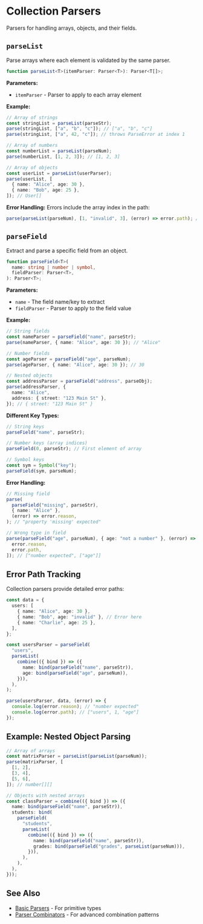 # Collection Parsers

Parsers for handling arrays, objects, and their fields.

## `parseList`

Parse arrays where each element is validated by the same parser.

```typescript
function parseList<T>(itemParser: Parser<T>): Parser<T[]>;
```

**Parameters:**

- `itemParser` - Parser to apply to each array element

**Example:**

```typescript
// Array of strings
const stringList = parseList(parseStr);
parse(stringList, ["a", "b", "c"]); // ["a", "b", "c"]
parse(stringList, ["a", 42, "c"]); // throws ParseError at index 1

// Array of numbers
const numberList = parseList(parseNum);
parse(numberList, [1, 2, 3]); // [1, 2, 3]

// Array of objects
const userList = parseList(userParser);
parse(userList, [
  { name: "Alice", age: 30 },
  { name: "Bob", age: 25 },
]); // User[]
```

**Error Handling:**
Errors include the array index in the path:

```typescript
parse(parseList(parseNum), [1, "invalid", 3], (error) => error.path); // [1] - error at index 1
```

## `parseField`

Extract and parse a specific field from an object.

```typescript
function parseField<T>(
  name: string | number | symbol,
  fieldParser: Parser<T>,
): Parser<T>;
```

**Parameters:**

- `name` - The field name/key to extract
- `fieldParser` - Parser to apply to the field value

**Example:**

```typescript
// String fields
const nameParser = parseField("name", parseStr);
parse(nameParser, { name: "Alice", age: 30 }); // "Alice"

// Number fields
const ageParser = parseField("age", parseNum);
parse(ageParser, { name: "Alice", age: 30 }); // 30

// Nested objects
const addressParser = parseField("address", parseObj);
parse(addressParser, {
  name: "Alice",
  address: { street: "123 Main St" },
}); // { street: "123 Main St" }
```

**Different Key Types:**

```typescript
// String keys
parseField("name", parseStr);

// Number keys (array indices)
parseField(0, parseStr); // First element of array

// Symbol keys
const sym = Symbol("key");
parseField(sym, parseNum);
```

**Error Handling:**

```typescript
// Missing field
parse(
  parseField("missing", parseStr),
  { name: "Alice" },
  (error) => error.reason,
); // "property 'missing' expected"

// Wrong type in field
parse(parseField("age", parseNum), { age: "not a number" }, (error) => [
  error.reason,
  error.path,
]); // ["number expected", ["age"]]
```

## Error Path Tracking

Collection parsers provide detailed error paths:

```typescript
const data = {
  users: [
    { name: "Alice", age: 30 },
    { name: "Bob", age: "invalid" }, // Error here
    { name: "Charlie", age: 25 },
  ],
};

const usersParser = parseField(
  "users",
  parseList(
    combine(({ bind }) => ({
      name: bind(parseField("name", parseStr)),
      age: bind(parseField("age", parseNum)),
    })),
  ),
);

parse(usersParser, data, (error) => {
  console.log(error.reason); // "number expected"
  console.log(error.path); // ["users", 1, "age"]
});
```

## Example: Nested Object Parsing

```typescript
// Array of arrays
const matrixParser = parseList(parseList(parseNum));
parse(matrixParser, [
  [1, 2],
  [3, 4],
  [5, 6],
]); // number[][]

// Objects with nested arrays
const classParser = combine(({ bind }) => ({
  name: bind(parseField("name", parseStr)),
  students: bind(
    parseField(
      "students",
      parseList(
        combine(({ bind }) => ({
          name: bind(parseField("name", parseStr)),
          grades: bind(parseField("grades", parseList(parseNum))),
        })),
      ),
    ),
  ),
}));
```

## See Also

- [Basic Parsers](./basic-parsers) - For primitive types
- [Parser Combinators](./combinators) - For advanced combination patterns
